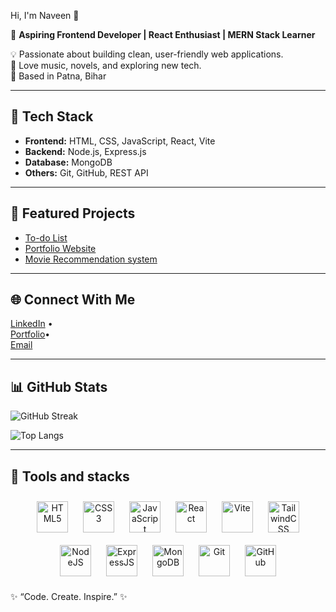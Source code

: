 Hi, I'm Naveen 👋

🚀 **Aspiring Frontend Developer | React Enthusiast | MERN Stack Learner**

💡 Passionate about building clean, user-friendly web applications.  
🎸 Love music, novels, and exploring new tech.  
📍 Based in Patna, Bihar  

---

## 🔧 Tech Stack
- **Frontend:** HTML, CSS, JavaScript, React, Vite  
- **Backend:** Node.js, Express.js  
- **Database:** MongoDB  
- **Others:** Git, GitHub, REST API  

---

## 🌟 Featured Projects
- [To-do List](h[ttps://github.com/your-username/lost-found](https://todo-list-beryl-zeta.vercel.app/))  
- [Portfolio Website]([https://github.com/your-username/portfolio](https://portfolio-1zb2vkeev-naveens-projects-0ebb2f07.vercel.app/))  
- [Movie Recommendation system]([https://github.com/your-username/travelog](https://movie-recommnedation-using-react.vercel.app/))  

---

## 🌐 Connect With Me
[LinkedIn](https://www.linkedin.com/in/naveen-kumar-6a29a9216/) •  
[Portfolio](https://portfolio-1zb2vkeev-naveens-projects-0ebb2f07.vercel.app/)•  
[Email](mailto:indiannavi3@gmail.com)  

---
## 📊 GitHub Stats
![GitHub Streak](https://streak-stats.demolab.com?user=naveen7413&theme=radical&border_radius=5)

![Top Langs](https://github-readme-stats.vercel.app/api/top-langs/?username=naveen7413&layout=compact&theme=radical)


---


## 🚀 Tools and stacks

<p align="center">
  <!-- Frontend -->
  <img src="https://cdn.jsdelivr.net/gh/devicons/devicon/icons/html5/html5-original.svg" alt="HTML5" width="50" height="50" style="margin: 10px;"/>
  <img src="https://cdn.jsdelivr.net/gh/devicons/devicon/icons/css3/css3-original.svg" alt="CSS3" width="50" height="50" style="margin: 10px;"/>
  <img src="https://cdn.jsdelivr.net/gh/devicons/devicon/icons/javascript/javascript-original.svg" alt="JavaScript" width="50" height="50" style="margin: 10px;"/>
  <img src="https://cdn.jsdelivr.net/gh/devicons/devicon/icons/react/react-original.svg" alt="React" width="50" height="50" style="margin: 10px;"/>
  <img src="https://cdn.jsdelivr.net/gh/devicons/devicon/icons/vite/vite-original.svg" alt="Vite" width="50" height="50" style="margin: 10px;"/>
  <img src="https://cdn.jsdelivr.net/gh/devicons/devicon/icons/tailwindcss/tailwindcss-plain.svg" alt="TailwindCSS" width="50" height="50" style="margin: 10px;"/>
  
  <!-- Backend -->
  <img src="https://cdn.jsdelivr.net/gh/devicons/devicon/icons/nodejs/nodejs-original.svg" alt="NodeJS" width="50" height="50" style="margin: 10px;"/>
  <img src="https://cdn.jsdelivr.net/gh/devicons/devicon/icons/express/express-original.svg" alt="ExpressJS" width="50" height="50" style="margin: 10px;"/>
  
  <!-- Database -->
  <img src="https://cdn.jsdelivr.net/gh/devicons/devicon/icons/mongodb/mongodb-original.svg" alt="MongoDB" width="50" height="50" style="margin: 10px;"/>
  
  <!-- Tools -->
  <img src="https://cdn.jsdelivr.net/gh/devicons/devicon/icons/git/git-original.svg" alt="Git" width="50" height="50" style="margin: 10px;"/>
  <img src="https://cdn.jsdelivr.net/gh/devicons/devicon/icons/github/github-original.svg" alt="GitHub" width="50" height="50" style="margin: 10px;"/>
</p>



✨ “Code. Create. Inspire.” ✨
